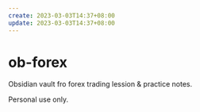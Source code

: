 ```yaml
---
create: 2023-03-03T14:37+08:00
update: 2023-03-03T14:37+08:00
---
```

# ob-forex

Obsidian vault fro forex trading lession &amp; practice notes.

Personal use only.

